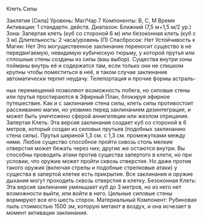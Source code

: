 
Клеть Силы

Заклятие [Сила]
Уровень: Маг/Чар 7
Компоненты: В, С, М
Время Активации: 1 стандартн. действ.
Диапазон: Ближний (7,5 м+1,5 м/2 ур.)
Зона: Запертая клеть (куб со стороной 6
м) или безоконная клеть (куб с 3 м)
Длительность: 2 часа/уровень (П)
Спасбросок: Нет
Устойчивость к Магии: Нет
Это могущественное заклинание переносит существо в не передвигаемую,
невидимую кубическую тюрьму, у которой прутья или сплошные стены созданы из силы (ваш выбор).
Существа внутри зоны пойманы
внутрь её и содержатся там, если только они не слишком крупны чтобы поместиться в неё, в таком случае заклинание автоматически терпит неудачу.
Телепортация и прочие формы астраль-

ных перемещений позволяют возможность побега, но силовые стены или
прутья простираются в Эфирный План,
блокируя эфирное путешествие.
Как и с заклинание стена силы,
клеть силы противостоит рассеиванию
магии, но уязвимо перед заклинанием
дезинтеграция, и может быть уничтожено сферой аннигиляции или жезлом
отрицания.
Запертая Клеть: Эта версия заклинания создает куб со стороной в 6 метров,
который создан из силовых прутьев
(подобных заклинанию стена силы).
Прутья шириной 1,3 см. с 1,3 см. промежутками между ними. Любое существо
способное пройти сквозь столь мелкие
отверстия может бежать через них; другие же остаются внутри. Вы способны
проводить атаки против существа запертого в клети, но при условии, что
оружие может пройти сквозь отверстия.
Но даже против такого оружия (включая стрелы и подобные стрелковые атаки) у существа в запертой клетке есть
прикрытие. Все заклинания и оружие
дыхания могут проходить сквозь отверстия в клетку.
Безоконная Клеть: Эта версия заклинания уменьшает куб до 3 метров, но из
него нет возможности выйти, или войти
в него. Цельные силовые стены вормируют все его шесть сторон.
Материальный Компонент: Рубиновая пыль стоимостью 1500 зм, которую метают в воздух, и она исчезает в
момент активации заклинания.